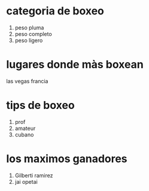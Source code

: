 # categoria de boxeo
1. peso pluma
2. peso completo
4. peso ligero
# lugares donde màs boxean 
las vegas 
francia 
# tips de boxeo 
1. prof
2. amateur
3. cubano
# los maximos ganadores
1. Gilberti ramirez
2. jai opetai